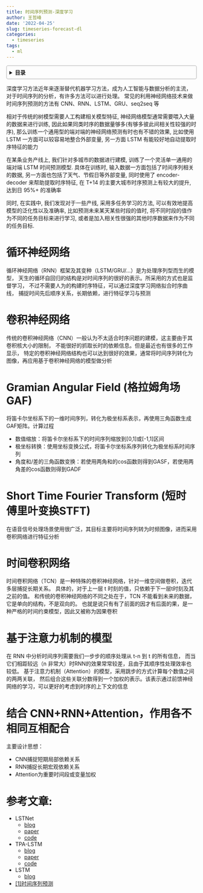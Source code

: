 ```yaml
---
title: 时间序列预测-深度学习
author: 王哲峰
date: '2022-04-25'
slug: timeseries-forecast-dl
categories:
  - timeseries
tags:
  - ml
---
```


<style>
details {
    border: 1px solid #aaa;
    border-radius: 4px;
    padding: .5em .5em 0;
}
summary {
    font-weight: bold;
    margin: -.5em -.5em 0;
    padding: .5em;
}
details[open] {
    padding: .5em;
}
details[open] summary {
    border-bottom: 1px solid #aaa;
    margin-bottom: .5em;
}
</style>


<details><summary>目录</summary><p>

- [循环神经网络](#循环神经网络)
- [卷积神经网络](#卷积神经网络)
- [Gramian Angular Field (格拉姆角场GAF)](#gramian-angular-field-格拉姆角场gaf)
- [Short Time Fourier Transform (短时傅里叶变换STFT)](#short-time-fourier-transform-短时傅里叶变换stft)
- [时间卷积网络](#时间卷积网络)
- [基于注意力机制的模型](#基于注意力机制的模型)
- [结合 CNN+RNN+Attention，作用各不相同互相配合](#结合-cnnrnnattention作用各不相同互相配合)
- [参考文章:](#参考文章)
</p></details><p></p>

深度学习方法近年来逐渐替代机器学习方法，成为人工智能与数据分析的主流，
对于时间序列的分析，有许多方法可以进行处理。
常见的利用神经网络技术来做时间序列预测的方法有 CNN、RNN、LSTM、GRU、seq2seq 等

相对于传统的树模型需要人工构建相关模型特征, 神经网络模型通常需要喂入大量的数据来进行训练, 
因此如果同类时序的数据量够多(有够多彼此间相关性较强的时序), 
那么训练一个通用型的端对端的神经网络预测有时也有不错的效果, 比如使用 LSTM 一方面可以较容易地整合外部变量, 
另一方面 LSTM 有能较好地自动提取时序特征的能力

在某条业务产线上, 我们针对多城市的数据进行建模, 训练了一个灵活单一通用的端对端 LSTM 时间预测模型. 
具体在训练时, 输入数据一方面包括了时间序列相关的数据, 另一方面也包括了天气、节假日等外部变量, 
同时使用了 encoder-decoder 来帮助提取时序特征, 在 T+14 的主要大城市时序预测上有较大的提升, 达到日 95%+ 的准确率

同时, 在实践中, 我们发现对于一些产线, 采用多任务学习的方法, 可以有效地提高模型的泛化性以及准确率, 
比如预测未来某天某些时段的值时, 将不同时段的值作为不同的任务目标来进行学习, 
或者是加入相关性很强的其他时序数据来作为不同的任务目标. 

# 循环神经网络

循环神经网络（RNN）框架及其变种（LSTM/GRU/...）是为处理序列型而生的模型，
天生的循环自回归的结构是对时间序列的很好的表示。所采用的方式也是监督学习，
不过不需要人为的构建时序特征，可以通过深度学习网络拟合时序曲线，
捕捉时间先后顺序关系，长期依赖，进行特征学习与预测

# 卷积神经网络

传统的卷积神经网络（CNN）一般认为不太适合时序问题的建模，这主要由于其卷积核大小的限制，
不能很好的抓取长时的依赖信息。但是最近也有很多的工作显示，
特定的卷积神经网络结构也可以达到很好的效果，通常将时间序列转化为图像，再应用基于卷积神经网络的模型做分析

# Gramian Angular Field (格拉姆角场GAF)

将笛卡尔坐标系下的一维时间序列，转化为极坐标系表示，再使用三角函数生成GAF矩阵。计算过程

* 数值缩放：将笛卡尔坐标系下的时间序列缩放到[0,1]或[-1,1]区间
* 极坐标转换：使用坐标变换公式，将笛卡尔坐标系序列转化为极坐标系时间序列
* 角度和/差的三角函数变换：若使用两角和的cos函数则得到GASF，若使用两角差的cos函数则得到GADF

# Short Time Fourier Transform (短时傅里叶变换STFT)

在语音信号处理场景使用很广泛，其目标主要将时间序列转为时频图像，进而采用卷积网络进行特征分析

# 时间卷积网络

时间卷积网络（TCN）是一种特殊的卷积神经网络，针对一维空间做卷积，迭代多层捕捉长期关系。
具体的，对于上一层 t 时刻的值，只依赖于下一层t时刻及其之前的值。
和传统的卷积神经网络的不同之处在于，TCN 不能看到未来的数据，它是单向的结构，不是双向的。
也就是说只有有了前面的因才有后面的果，是一种严格的时间约束模型，因此又被称为因果卷积


# 基于注意力机制的模型

在 RNN 中分析时间序列需要我们一步步的顺序处理从 t-n 到 t 的所有信息，
而当它们相距较远（n 非常大）时RNN的效果常常较差，且由于其顺序性处理效率也较低。
基于注意力机制（Attention）的模型，采用跳步的方式计算每个数值之间的两两关联，
然后组合这些关联分数得到一个加权的表示。该表示通过前馈神经网络的学习，可以更好的考虑到时序的上下文的信息

# 结合 CNN+RNN+Attention，作用各不相同互相配合

主要设计思想：

* CNN捕捉短期局部依赖关系
* RNN捕捉长期宏观依赖关系
* Attention为重要时间段或变量加权


# 参考文章:

- LSTNet
    - [blog](https://zhuanlan.zhihu.com/p/61795416)
    - [paper](https://arxiv.org/pdf/1703.07015.pdf)
    - [code](https://github.com/Lorne0/LSTNet_keras)
- TPA-LSTM
    - [blog](https://zhuanlan.zhihu.com/p/63134630)
    - [paper](https://arxiv.org/pdf/1809.04206v2.pdf)
    - [code](https://github.com/gantheory/TPA-LSTM)
- LSTM
   - [blog](https://cloud.tencent.com/developer/article/1041442)
- [[1]时间序列预测](https://mp.weixin.qq.com/s?__biz=Mzg3NDUwNTM3MA==&mid=2247484974&idx=1&sn=d841c644fd9289ad5ec8c52a443463a5&chksm=cecef3dbf9b97acd8a9ededc069851afc00db422cb9be4d155cb2c2a9614b2ee2050dc7ab4d7&scene=21#wechat_redirect)